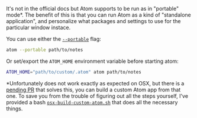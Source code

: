 It's not in the official docs but Atom supports to be run as in "portable" mode*. The benefit of this is that you can run Atom as a kind of "standalone application", and personalize what packages and settings to use for the particular window instace.

You can use either the [`--portable`](https://github.com/atom/atom/issues/10072#issuecomment-165896830) flag:

```bash
atom --portable path/to/notes
```

Or set/export the `ATOM_HOME` environment variable before starting atom:
```bash
ATOM_HOME="path/to/custom/.atom" atom path/to/notes
```

*Unfortunately does not work exactly as expected on OSX, but there is a [pending PR](https://github.com/atom/atom/pull/9443) that solves this, you can build a custom Atom app from that one.
To save you from the trouble of figuring out all the steps yourself, I've provided a bash [`osx-build-custom-atom.sh`](osx-build-custom-atom.sh) that does all the necessary things.
